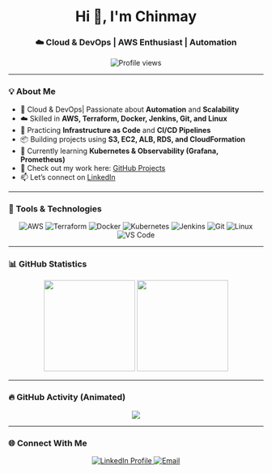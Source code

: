 <h1 align="center">Hi 👋, I'm Chinmay</h1>
<h3 align="center">☁️ Cloud & DevOps | AWS Enthusiast | Automation </h3>

<p align="center">
  <img src="https://komarev.com/ghpvc/?username=chinmaykumarpanda&label=Profile%20views&color=brightgreen&style=for-the-badge" alt="Profile views" />
</p>

---

### 💡 About Me

- 🔧 Cloud & DevOps| Passionate about **Automation** and **Scalability**
- ☁️ Skilled in **AWS, Terraform, Docker, Jenkins, Git, and Linux**
- 🧩 Practicing **Infrastructure as Code** and **CI/CD Pipelines**
- 📦 Building projects using **S3, EC2, ALB, RDS, and CloudFormation**
- 🌱 Currently learning **Kubernetes & Observability (Grafana, Prometheus)**
- 📂 Check out my work here: [GitHub Projects](https://github.com/ChinmayKumarPanda)
- 📫 Let’s connect on [LinkedIn](https://www.linkedin.com/in/chinmay-kumar-panda-01256122b/)

---

### 🧰 Tools & Technologies

<p align="center">
  <img src="https://img.icons8.com/color/48/000000/amazon-web-services.png" title="AWS" />
  <img src="https://img.icons8.com/color/48/000000/terraform.png" title="Terraform" />
  <img src="https://img.icons8.com/color/48/000000/docker.png" title="Docker" />
  <img src="https://img.icons8.com/color/48/000000/kubernetes.png" title="Kubernetes" />
  <img src="https://img.icons8.com/color/48/000000/jenkins.png" title="Jenkins" />
  <img src="https://img.icons8.com/color/48/000000/git.png" title="Git" />
  <img src="https://img.icons8.com/color/48/000000/linux.png" title="Linux" />
  <img src="https://img.icons8.com/color/48/000000/visual-studio-code-2019.png" title="VS Code" />
</p>

---

### 📊 GitHub Statistics

<p align="center">
  <img src="https://github-readme-stats.vercel.app/api?username=chinmaykumarpanda&show_icons=true&theme=highcontrast&count_private=true" height="180em" />
  <img src="https://github-readme-streak-stats.herokuapp.com/?user=chinmaykumarpanda&theme=highcontrast" height="180em" />
</p>

---

### 🔥 GitHub Activity (Animated)

<p align="center">
  <img src="https://github-readme-activity-graph.vercel.app/graph?username=chinmaykumarpanda&theme=high-contrast&area=true&hide_border=true&custom_title=🔥%20My%20DevOps%20Journey%20in%20Commits%20and%20Pull%20Requests" />
</p>

---

### 🌐 Connect With Me

<p align="center">
  <a href="https://linkedin.com/in/chinmay-kumar-panda" target="_blank">
    <img src="https://img.shields.io/badge/LinkedIn-0A66C2?style=for-the-badge&logo=linkedin&logoColor=white" alt="LinkedIn Profile"/>
  </a>
  <a href="mailto:chinmaykumarpanda6@gmail.com" target="_blank">
    <img src="https://img.shields.io/badge/Gmail-D14836?style=for-the-badge&logo=gmail&logoColor=white" alt="Email"/>
  </a>
</p>
